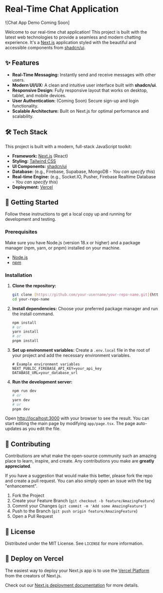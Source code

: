 # Real-Time Chat Application

![Chat App Demo Coming Soon]

Welcome to our real-time chat application! This project is built with the latest web technologies to provide a seamless and modern chatting experience. It's a [Next.js](https://nextjs.org/) application styled with the beautiful and accessible components from [shadcn/ui](https://ui.shadcn.com/).

## ✨ Features

- **Real-Time Messaging:** Instantly send and receive messages with other users.
- **Modern UI/UX:** A clean and intuitive user interface built with **shadcn/ui**.
- **Responsive Design:** Fully responsive layout that works on desktop, tablet, and mobile devices.
- **User Authentication:** (Coming Soon) Secure sign-up and login functionality.
- **Scalable Architecture:** Built on Next.js for optimal performance and scalability.

## 🛠️ Tech Stack

This project is built with a modern, full-stack JavaScript toolkit:

- **Framework:** [Next.js](https://nextjs.org/) (React)
- **Styling:** [Tailwind CSS](https://tailwindcss.com/)
- **UI Components:** [shadcn/ui](https://ui.shadcn.com/)
- **Database:** (e.g., Firebase, Supabase, MongoDB - *You can specify this*)
- **Real-time Engine:** (e.g., Socket.IO, Pusher, Firebase Realtime Database - *You can specify this*)
- **Deployment:** [Vercel](https://vercel.com/)

## 🚀 Getting Started

Follow these instructions to get a local copy up and running for development and testing.

### Prerequisites

Make sure you have Node.js (version 18.x or higher) and a package manager (npm, yarn, or pnpm) installed on your machine.

- [Node.js](https://nodejs.org/)
- [npm](https://www.npmjs.com/get-npm)

### Installation

1.  **Clone the repository:**
    ```bash
    git clone [https://github.com/your-username/your-repo-name.git](https://github.com/your-username/your-repo-name.git)
    cd your-repo-name
    ```

2.  **Install dependencies:**
    Choose your preferred package manager and run the install command.
    ```bash
    npm install
    # or
    yarn install
    # or
    pnpm install
    ```

3.  **Set up environment variables:**
    Create a `.env.local` file in the root of your project and add the necessary environment variables.
    ```env
    # Example environment variables
    NEXT_PUBLIC_FIREBASE_API_KEY=your_api_key
    DATABASE_URL=your_database_url
    ```

4.  **Run the development server:**
    ```bash
    npm run dev
    # or
    yarn dev
    # or
    pnpm dev
    ```

Open [http://localhost:3000](http://localhost:3000) with your browser to see the result. You can start editing the main page by modifying `app/page.tsx`. The page auto-updates as you edit the file.

## 🤝 Contributing

Contributions are what make the open-source community such an amazing place to learn, inspire, and create. Any contributions you make are **greatly appreciated**.

If you have a suggestion that would make this better, please fork the repo and create a pull request. You can also simply open an issue with the tag "enhancement".

1.  Fork the Project
2.  Create your Feature Branch (`git checkout -b feature/AmazingFeature`)
3.  Commit your Changes (`git commit -m 'Add some AmazingFeature'`)
4.  Push to the Branch (`git push origin feature/AmazingFeature`)
5.  Open a Pull Request

## 📄 License

Distributed under the MIT License. See `LICENSE` for more information.

## 🚀 Deploy on Vercel

The easiest way to deploy your Next.js app is to use the [Vercel Platform](https://vercel.com/new?utm_medium=default-template&filter=next.js&utm_source=create-next-app&utm_campaign=create-next-app-readme) from the creators of Next.js.

Check out our [Next.js deployment documentation](https://nextjs.org/docs/app/building-your-application/deploying) for more details.
